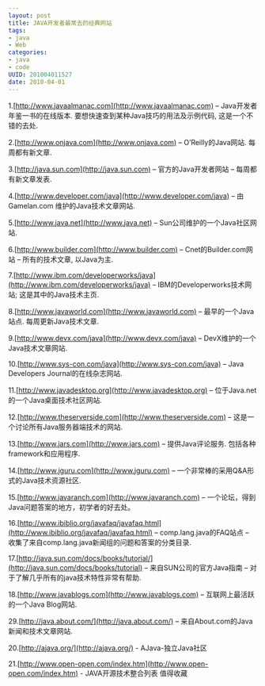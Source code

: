 ```yaml
--- 
layout: post
title: JAVA开发者最常去的经典网站
tags: 
- java
- Web
categories:
- java
- code
UUID: 201004011527
date: 2010-04-01
---
```


1.[http://www.javaalmanac.com](http://www.javaalmanac.com) – Java开发者年鉴一书的在线版本. 要想快速查到某种Java技巧的用法及示例代码, 这是一个不错的去处.

2.[http://www.onjava.com](http://www.onjava.com) – O’Reilly的Java网站. 每周都有新文章.

3.[http://java.sun.com](http://java.sun.com) – 官方的Java开发者网站 – 每周都有新文章发表.

4.[http://www.developer.com/java](http://www.developer.com/java) – 由Gamelan.com 维护的Java技术文章网站.

5.[http://www.java.net](http://www.java.net) – Sun公司维护的一个Java社区网站.

6.[http://www.builder.com](http://www.builder.com) – Cnet的Builder.com网站 – 所有的技术文章, 以Java为主.

7.[http://www.ibm.com/developerworks/java](http://www.ibm.com/developerworks/java) – IBM的Developerworks技术网站; 这是其中的Java技术主页.

8.[http://www.javaworld.com](http://www.javaworld.com) – 最早的一个Java站点. 每周更新Java技术文章.

9.[http://www.devx.com/java](http://www.devx.com/java) – DevX维护的一个Java技术文章网站.

10.[http://www.sys-con.com/java](http://www.sys-con.com/java) – Java Developers Journal的在线杂志网站.

11.[http://www.javadesktop.org](http://www.javadesktop.org) – 位于Java.net的一个Java桌面技术社区网站.

12.[http://www.theserverside.com](http://www.theserverside.com) – 这是一个讨论所有Java服务器端技术的网站.

13.[http://www.jars.com](http://www.jars.com) – 提供Java评论服务. 包括各种framework和应用程序.

14.[http://www.jguru.com](http://www.jguru.com) – 一个非常棒的采用Q&A形式的Java技术资源社区.

15.[http://www.javaranch.com](http://www.javaranch.com) – 一个论坛，得到Java问题答案的地方，初学者的好去处。

16.[http://www.ibiblio.org/javafaq/javafaq.html](http://www.ibiblio.org/javafaq/javafaq.html) – comp.lang.java的FAQ站点 – 收集了来自comp.lang.java新闻组的问题和答案的分类目录.

17.[http://java.sun.com/docs/books/tutorial/](http://java.sun.com/docs/books/tutorial) – 来自SUN公司的官方Java指南 – 对于了解几乎所有的java技术特性非常有帮助.

18.[http://www.javablogs.com](http://www.javablogs.com) – 互联网上最活跃的一个Java Blog网站.

29.[http://java.about.com/](http://java.about.com/) – 来自About.com的Java新闻和技术文章网站.

20.[http://ajava.org/](http://ajava.org/) - AJava-独立Java社区

21.[http://www.open-open.com/index.htm](http://www.open-open.com/index.htm) - JAVA开源技术整合列表 值得收藏
